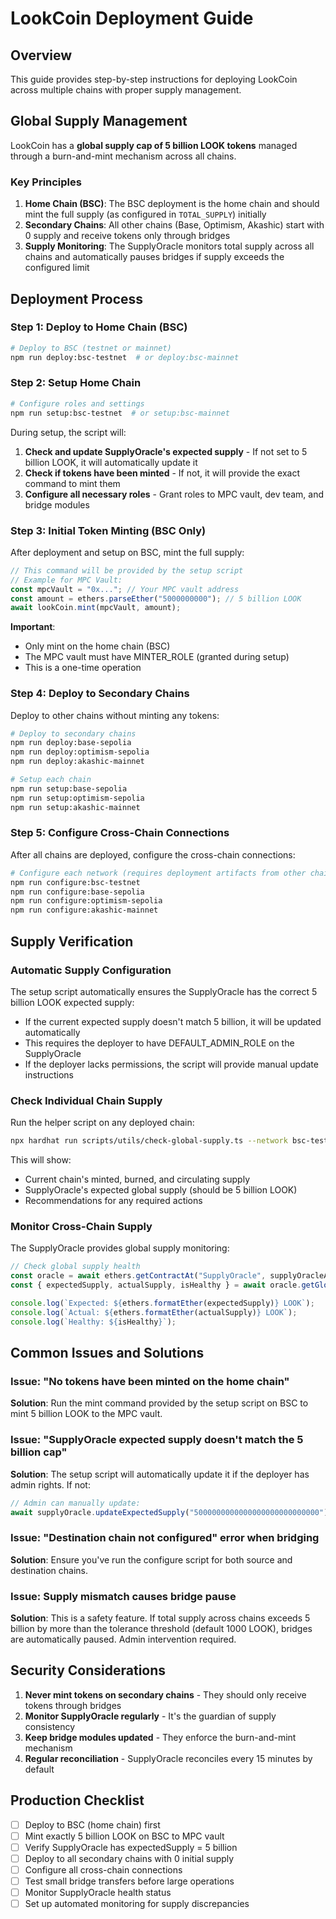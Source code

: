 # LookCoin Deployment Guide

## Overview

This guide provides step-by-step instructions for deploying LookCoin across multiple chains with proper supply management.

## Global Supply Management

LookCoin has a **global supply cap of 5 billion LOOK tokens** managed through a burn-and-mint mechanism across all chains.

### Key Principles

1. **Home Chain (BSC)**: The BSC deployment is the home chain and should mint the full supply (as configured in `TOTAL_SUPPLY`) initially
2. **Secondary Chains**: All other chains (Base, Optimism, Akashic) start with 0 supply and receive tokens only through bridges
3. **Supply Monitoring**: The SupplyOracle monitors total supply across all chains and automatically pauses bridges if supply exceeds the configured limit

## Deployment Process

### Step 1: Deploy to Home Chain (BSC)

```bash
# Deploy to BSC (testnet or mainnet)
npm run deploy:bsc-testnet  # or deploy:bsc-mainnet
```

### Step 2: Setup Home Chain

```bash
# Configure roles and settings
npm run setup:bsc-testnet  # or setup:bsc-mainnet
```

During setup, the script will:
1. **Check and update SupplyOracle's expected supply** - If not set to 5 billion LOOK, it will automatically update it
2. **Check if tokens have been minted** - If not, it will provide the exact command to mint them
3. **Configure all necessary roles** - Grant roles to MPC vault, dev team, and bridge modules

### Step 3: Initial Token Minting (BSC Only)

After deployment and setup on BSC, mint the full supply:

```javascript
// This command will be provided by the setup script
// Example for MPC Vault:
const mpcVault = "0x..."; // Your MPC vault address
const amount = ethers.parseEther("5000000000"); // 5 billion LOOK
await lookCoin.mint(mpcVault, amount);
```

**Important**: 
- Only mint on the home chain (BSC)
- The MPC vault must have MINTER_ROLE (granted during setup)
- This is a one-time operation

### Step 4: Deploy to Secondary Chains

Deploy to other chains without minting any tokens:

```bash
# Deploy to secondary chains
npm run deploy:base-sepolia
npm run deploy:optimism-sepolia
npm run deploy:akashic-mainnet

# Setup each chain
npm run setup:base-sepolia
npm run setup:optimism-sepolia
npm run setup:akashic-mainnet
```

### Step 5: Configure Cross-Chain Connections

After all chains are deployed, configure the cross-chain connections:

```bash
# Configure each network (requires deployment artifacts from other chains)
npm run configure:bsc-testnet
npm run configure:base-sepolia
npm run configure:optimism-sepolia
npm run configure:akashic-mainnet
```

## Supply Verification

### Automatic Supply Configuration

The setup script automatically ensures the SupplyOracle has the correct 5 billion LOOK expected supply:
- If the current expected supply doesn't match 5 billion, it will be updated automatically
- This requires the deployer to have DEFAULT_ADMIN_ROLE on the SupplyOracle
- If the deployer lacks permissions, the script will provide manual update instructions

### Check Individual Chain Supply

Run the helper script on any deployed chain:

```bash
npx hardhat run scripts/utils/check-global-supply.ts --network bsc-testnet
```

This will show:
- Current chain's minted, burned, and circulating supply
- SupplyOracle's expected global supply (should be 5 billion LOOK)
- Recommendations for any required actions

### Monitor Cross-Chain Supply

The SupplyOracle provides global supply monitoring:

```javascript
// Check global supply health
const oracle = await ethers.getContractAt("SupplyOracle", supplyOracleAddress);
const { expectedSupply, actualSupply, isHealthy } = await oracle.getGlobalSupply();

console.log(`Expected: ${ethers.formatEther(expectedSupply)} LOOK`);
console.log(`Actual: ${ethers.formatEther(actualSupply)} LOOK`);
console.log(`Healthy: ${isHealthy}`);
```

## Common Issues and Solutions

### Issue: "No tokens have been minted on the home chain"

**Solution**: Run the mint command provided by the setup script on BSC to mint 5 billion LOOK to the MPC vault.

### Issue: "SupplyOracle expected supply doesn't match the 5 billion cap"

**Solution**: The setup script will automatically update it if the deployer has admin rights. If not:
```javascript
// Admin can manually update:
await supplyOracle.updateExpectedSupply("5000000000000000000000000000");  // 5 billion LOOK
```

### Issue: "Destination chain not configured" error when bridging

**Solution**: Ensure you've run the configure script for both source and destination chains.

### Issue: Supply mismatch causes bridge pause

**Solution**: This is a safety feature. If total supply across chains exceeds 5 billion by more than the tolerance threshold (default 1000 LOOK), bridges are automatically paused. Admin intervention required.

## Security Considerations

1. **Never mint tokens on secondary chains** - They should only receive tokens through bridges
2. **Monitor SupplyOracle regularly** - It's the guardian of supply consistency
3. **Keep bridge modules updated** - They enforce the burn-and-mint mechanism
4. **Regular reconciliation** - SupplyOracle reconciles every 15 minutes by default

## Production Checklist

- [ ] Deploy to BSC (home chain) first
- [ ] Mint exactly 5 billion LOOK on BSC to MPC vault
- [ ] Verify SupplyOracle has expectedSupply = 5 billion
- [ ] Deploy to all secondary chains with 0 initial supply
- [ ] Configure all cross-chain connections
- [ ] Test small bridge transfers before large operations
- [ ] Monitor SupplyOracle health status
- [ ] Set up automated monitoring for supply discrepancies